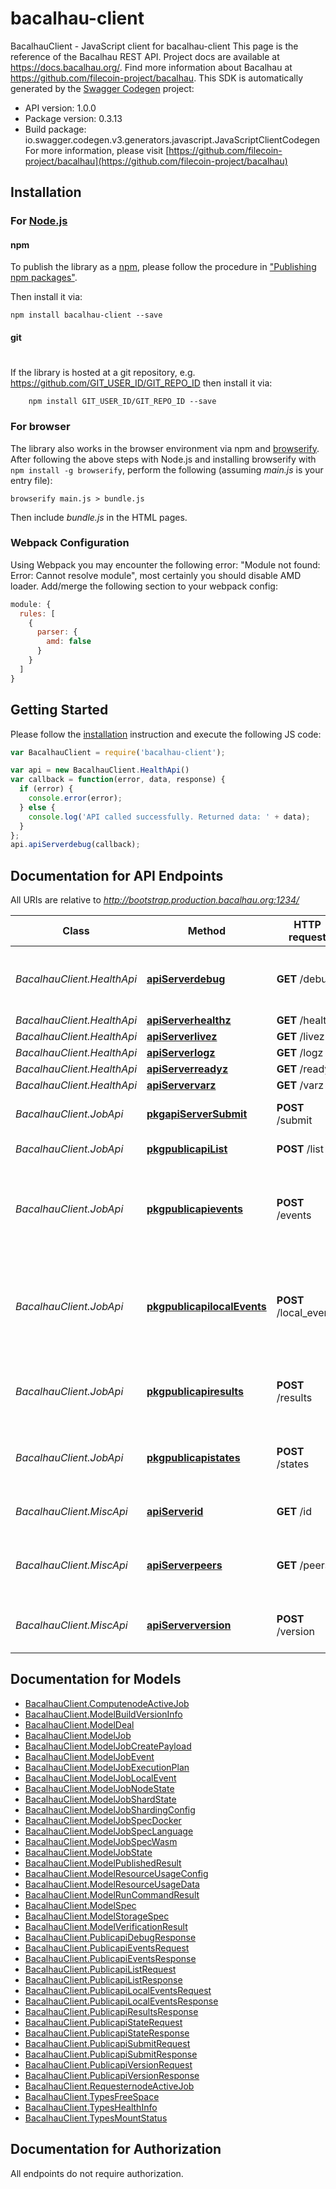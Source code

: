 # bacalhau-client

BacalhauClient - JavaScript client for bacalhau-client
This page is the reference of the Bacalhau REST API. Project docs are available at https://docs.bacalhau.org/. Find more information about Bacalhau at https://github.com/filecoin-project/bacalhau.
This SDK is automatically generated by the [Swagger Codegen](https://github.com/swagger-api/swagger-codegen) project:

- API version: 1.0.0
- Package version: 0.3.13
- Build package: io.swagger.codegen.v3.generators.javascript.JavaScriptClientCodegen
For more information, please visit [https://github.com/filecoin-project/bacalhau](https://github.com/filecoin-project/bacalhau)

## Installation

### For [Node.js](https://nodejs.org/)

#### npm

To publish the library as a [npm](https://www.npmjs.com/),
please follow the procedure in ["Publishing npm packages"](https://docs.npmjs.com/getting-started/publishing-npm-packages).

Then install it via:

```shell
npm install bacalhau-client --save
```

#### git
#
If the library is hosted at a git repository, e.g.
https://github.com/GIT_USER_ID/GIT_REPO_ID
then install it via:

```shell
    npm install GIT_USER_ID/GIT_REPO_ID --save
```

### For browser

The library also works in the browser environment via npm and [browserify](http://browserify.org/). After following
the above steps with Node.js and installing browserify with `npm install -g browserify`,
perform the following (assuming *main.js* is your entry file):

```shell
browserify main.js > bundle.js
```

Then include *bundle.js* in the HTML pages.

### Webpack Configuration

Using Webpack you may encounter the following error: "Module not found: Error:
Cannot resolve module", most certainly you should disable AMD loader. Add/merge
the following section to your webpack config:

```javascript
module: {
  rules: [
    {
      parser: {
        amd: false
      }
    }
  ]
}
```

## Getting Started

Please follow the [installation](#installation) instruction and execute the following JS code:

```javascript
var BacalhauClient = require('bacalhau-client');

var api = new BacalhauClient.HealthApi()
var callback = function(error, data, response) {
  if (error) {
    console.error(error);
  } else {
    console.log('API called successfully. Returned data: ' + data);
  }
};
api.apiServerdebug(callback);
```

## Documentation for API Endpoints

All URIs are relative to *http://bootstrap.production.bacalhau.org:1234/*

Class | Method | HTTP request | Description
------------ | ------------- | ------------- | -------------
*BacalhauClient.HealthApi* | [**apiServerdebug**](docs/HealthApi.md#apiServerdebug) | **GET** /debug | Returns debug information on what the current node is doing.
*BacalhauClient.HealthApi* | [**apiServerhealthz**](docs/HealthApi.md#apiServerhealthz) | **GET** /healthz | 
*BacalhauClient.HealthApi* | [**apiServerlivez**](docs/HealthApi.md#apiServerlivez) | **GET** /livez | 
*BacalhauClient.HealthApi* | [**apiServerlogz**](docs/HealthApi.md#apiServerlogz) | **GET** /logz | 
*BacalhauClient.HealthApi* | [**apiServerreadyz**](docs/HealthApi.md#apiServerreadyz) | **GET** /readyz | 
*BacalhauClient.HealthApi* | [**apiServervarz**](docs/HealthApi.md#apiServervarz) | **GET** /varz | 
*BacalhauClient.JobApi* | [**pkgapiServerSubmit**](docs/JobApi.md#pkgapiServerSubmit) | **POST** /submit | Submits a new job to the network.
*BacalhauClient.JobApi* | [**pkgpublicapiList**](docs/JobApi.md#pkgpublicapiList) | **POST** /list | Simply lists jobs.
*BacalhauClient.JobApi* | [**pkgpublicapievents**](docs/JobApi.md#pkgpublicapievents) | **POST** /events | Returns the events related to the job-id passed in the body payload. Useful for troubleshooting.
*BacalhauClient.JobApi* | [**pkgpublicapilocalEvents**](docs/JobApi.md#pkgpublicapilocalEvents) | **POST** /local_events | Returns the node&#x27;s local events related to the job-id passed in the body payload. Useful for troubleshooting.
*BacalhauClient.JobApi* | [**pkgpublicapiresults**](docs/JobApi.md#pkgpublicapiresults) | **POST** /results | Returns the results of the job-id specified in the body payload.
*BacalhauClient.JobApi* | [**pkgpublicapistates**](docs/JobApi.md#pkgpublicapistates) | **POST** /states | Returns the state of the job-id specified in the body payload.
*BacalhauClient.MiscApi* | [**apiServerid**](docs/MiscApi.md#apiServerid) | **GET** /id | Returns the id of the host node.
*BacalhauClient.MiscApi* | [**apiServerpeers**](docs/MiscApi.md#apiServerpeers) | **GET** /peers | Returns the peers connected to the host via the transport layer.
*BacalhauClient.MiscApi* | [**apiServerversion**](docs/MiscApi.md#apiServerversion) | **POST** /version | Returns the build version running on the server.

## Documentation for Models

 - [BacalhauClient.ComputenodeActiveJob](docs/ComputenodeActiveJob.md)
 - [BacalhauClient.ModelBuildVersionInfo](docs/ModelBuildVersionInfo.md)
 - [BacalhauClient.ModelDeal](docs/ModelDeal.md)
 - [BacalhauClient.ModelJob](docs/ModelJob.md)
 - [BacalhauClient.ModelJobCreatePayload](docs/ModelJobCreatePayload.md)
 - [BacalhauClient.ModelJobEvent](docs/ModelJobEvent.md)
 - [BacalhauClient.ModelJobExecutionPlan](docs/ModelJobExecutionPlan.md)
 - [BacalhauClient.ModelJobLocalEvent](docs/ModelJobLocalEvent.md)
 - [BacalhauClient.ModelJobNodeState](docs/ModelJobNodeState.md)
 - [BacalhauClient.ModelJobShardState](docs/ModelJobShardState.md)
 - [BacalhauClient.ModelJobShardingConfig](docs/ModelJobShardingConfig.md)
 - [BacalhauClient.ModelJobSpecDocker](docs/ModelJobSpecDocker.md)
 - [BacalhauClient.ModelJobSpecLanguage](docs/ModelJobSpecLanguage.md)
 - [BacalhauClient.ModelJobSpecWasm](docs/ModelJobSpecWasm.md)
 - [BacalhauClient.ModelJobState](docs/ModelJobState.md)
 - [BacalhauClient.ModelPublishedResult](docs/ModelPublishedResult.md)
 - [BacalhauClient.ModelResourceUsageConfig](docs/ModelResourceUsageConfig.md)
 - [BacalhauClient.ModelResourceUsageData](docs/ModelResourceUsageData.md)
 - [BacalhauClient.ModelRunCommandResult](docs/ModelRunCommandResult.md)
 - [BacalhauClient.ModelSpec](docs/ModelSpec.md)
 - [BacalhauClient.ModelStorageSpec](docs/ModelStorageSpec.md)
 - [BacalhauClient.ModelVerificationResult](docs/ModelVerificationResult.md)
 - [BacalhauClient.PublicapiDebugResponse](docs/PublicapiDebugResponse.md)
 - [BacalhauClient.PublicapiEventsRequest](docs/PublicapiEventsRequest.md)
 - [BacalhauClient.PublicapiEventsResponse](docs/PublicapiEventsResponse.md)
 - [BacalhauClient.PublicapiListRequest](docs/PublicapiListRequest.md)
 - [BacalhauClient.PublicapiListResponse](docs/PublicapiListResponse.md)
 - [BacalhauClient.PublicapiLocalEventsRequest](docs/PublicapiLocalEventsRequest.md)
 - [BacalhauClient.PublicapiLocalEventsResponse](docs/PublicapiLocalEventsResponse.md)
 - [BacalhauClient.PublicapiResultsResponse](docs/PublicapiResultsResponse.md)
 - [BacalhauClient.PublicapiStateRequest](docs/PublicapiStateRequest.md)
 - [BacalhauClient.PublicapiStateResponse](docs/PublicapiStateResponse.md)
 - [BacalhauClient.PublicapiSubmitRequest](docs/PublicapiSubmitRequest.md)
 - [BacalhauClient.PublicapiSubmitResponse](docs/PublicapiSubmitResponse.md)
 - [BacalhauClient.PublicapiVersionRequest](docs/PublicapiVersionRequest.md)
 - [BacalhauClient.PublicapiVersionResponse](docs/PublicapiVersionResponse.md)
 - [BacalhauClient.RequesternodeActiveJob](docs/RequesternodeActiveJob.md)
 - [BacalhauClient.TypesFreeSpace](docs/TypesFreeSpace.md)
 - [BacalhauClient.TypesHealthInfo](docs/TypesHealthInfo.md)
 - [BacalhauClient.TypesMountStatus](docs/TypesMountStatus.md)

## Documentation for Authorization

 All endpoints do not require authorization.

